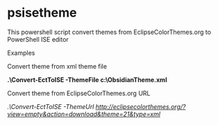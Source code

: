psisetheme
==========

This powershell script convert themes from EclipseColorThemes.org to PowerShell ISE editor

Examples

Convert theme from xml theme file

**.\Convert-EctToISE -ThemeFile c:\ObsidianTheme.xml**

Convert theme from EclipseColorThemes.org URL

*.\Convert-EctToISE -ThemeUrl http://eclipsecolorthemes.org/?view=empty&action=download&theme=21&type=xml* 

